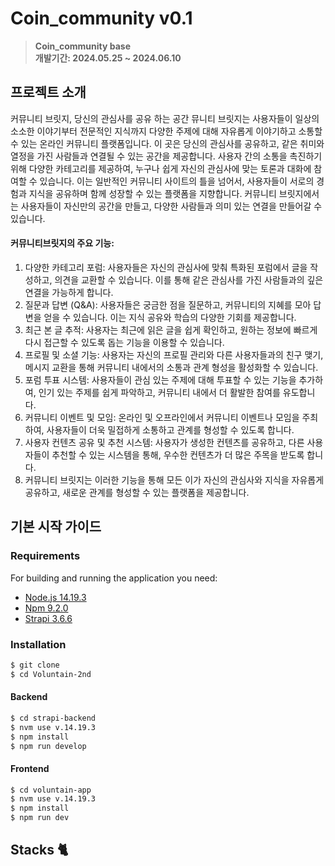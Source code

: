 #  Coin_community v0.1
> **Coin_community base** <br/> **개발기간: 2024.05.25 ~ 2024.06.10**

## 프로젝트 소개
커뮤니티 브릿지, 당신의 관심사를 공유 하는 공간
뮤니티 브릿지는 사용자들이 일상의 소소한 이야기부터 전문적인 지식까지 다양한 주제에 대해 자유롭게 이야기하고 소통할 수 있는 온라인 커뮤니티 플랫폼입니다. 이 곳은 당신의 관심사를 공유하고, 같은 취미와 열정을 가진 사람들과 연결될 수 있는 공간을 제공합니다. 사용자 간의 소통을 촉진하기 위해 다양한 카테고리를 제공하여, 누구나 쉽게 자신의 관심사에 맞는 토론과 대화에 참여할 수 있습니다. 이는 일반적인 커뮤니티 사이트의 틀을 넘어서, 사용자들이 서로의 경험과 지식을 공유하며 함께 성장할 수 있는 플랫폼을 지향합니다. 커뮤니티 브릿지에서는 사용자들이 자신만의 공간을 만들고, 다양한 사람들과 의미 있는 연결을 만들어갈 수 있습니다.

#### 커뮤니티브릿지의 주요 기능:

1. 다양한 카테고리 포럼: 사용자들은 자신의 관심사에 맞춰 특화된 포럼에서 글을 작성하고, 의견을 교환할 수 있습니다. 이를 통해 같은 관심사를 가진 사람들과의 깊은 연결을 가능하게 합니다.
2. 질문과 답변 (Q&A): 사용자들은 궁금한 점을 질문하고, 커뮤니티의 지혜를 모아 답변을 얻을 수 있습니다. 이는 지식 공유와 학습의 다양한 기회를 제공합니다.
3. 최근 본 글 추적: 사용자는 최근에 읽은 글을 쉽게 확인하고, 원하는 정보에 빠르게 다시 접근할 수 있도록 돕는 기능을 이용할 수 있습니다.
4. 프로필 및 소셜 기능: 사용자는 자신의 프로필 관리와 다른 사용자들과의 친구 맺기, 메시지 교환을 통해 커뮤니티 내에서의 소통과 관계 형성을 활성화할 수 있습니다.
5. 포럼 투표 시스템: 사용자들이 관심 있는 주제에 대해 투표할 수 있는 기능을 추가하여, 인기 있는 주제를 쉽게 파악하고, 커뮤니티 내에서 더 활발한 참여를 유도합니다.
6. 커뮤니티 이벤트 및 모임: 온라인 및 오프라인에서 커뮤니티 이벤트나 모임을 주최하여, 사용자들이 더욱 밀접하게 소통하고 관계를 형성할 수 있도록 합니다.
7. 사용자 컨텐츠 공유 및 추천 시스템: 사용자가 생성한 컨텐츠를 공유하고, 다른 사용자들이 추천할 수 있는 시스템을 통해, 우수한 컨텐츠가 더 많은 주목을 받도록 합니다.
8. 커뮤니티 브릿지는 이러한 기능을 통해 모든 이가 자신의 관심사와 지식을 자유롭게 공유하고, 새로운 관계를 형성할 수 있는 플랫폼을 제공합니다.

## 기본 시작 가이드  
### Requirements
For building and running the application you need:
- [Node.js 14.19.3](https://nodejs.org/ca/blog/release/v14.19.3/)
- [Npm 9.2.0](https://www.npmjs.com/package/npm/v/9.2.0)
- [Strapi 3.6.6](https://www.npmjs.com/package/strapi/v/3.6.6)

### Installation
``` bash
$ git clone 
$ cd Voluntain-2nd
```

#### Backend
```bash
$ cd strapi-backend
$ nvm use v.14.19.3
$ npm install
$ npm run develop
```

#### Frontend
```bash 
$ cd voluntain-app
$ nvm use v.14.19.3
$ npm install 
$ npm run dev
```

## Stacks 🐈

